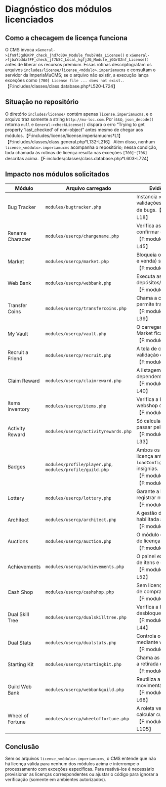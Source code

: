 # Diagnóstico dos módulos licenciados

## Como a checagem de licença funciona
O CMS invoca `xGeneral->ifn9fJgdGKPP_check_jhd7cBDv_Module_fnub7Hda_License()` e `xGeneral->fjbaYbddafFF_check_jf7bSC_Local_kgfjJG_Module_jGGrOZnf_License()` antes de liberar os recursos premium. Essas rotinas descriptografam os arquivos `includes/license/license_<módulo>.imperiamucms` e consultam o servidor da ImperiaMuCMS; se o arquivo não existir, a execução lança exceções como `[700] License file ... does not exist.`.【F:includes/classes/class.database.php†L520-L724】

## Situação no repositório
O diretório `includes/license/` contém apenas `license.imperiamucms`, e o arquivo traz somente a string `http://mu-loc.com`. Por isso, `json_decode()` retorna `null` e `General->checkLicense()` dispara o erro “Trying to get property 'last_checked' of non-object” antes mesmo de chegar aos módulos.【F:includes/license/license.imperiamucms†L1】【F:includes/classes/class.general.php†L132-L216】 Além disso, nenhum `license_<módulo>.imperiamucms` acompanha o repositório; nessa condição, toda chamada às rotinas de licença resulta nas exceções `[700]`–`[706]` descritas acima.【F:includes/classes/class.database.php†L603-L724】

## Impacto nos módulos solicitados
| Módulo | Arquivo carregado | Evidência da checagem de licença |
| --- | --- | --- |
| Bug Tracker | `modules/bugtracker.php` | Instancia `xGeneral` e executa as duas validações de licença antes de carregar a lista de bugs.【F:modules/bugtracker.php†L9-L18】 |
| Rename Character | `modules/usercp/changename.php` | Verifica as duas rotinas de licença logo após confirmar que o módulo está ativo.【F:modules/usercp/changename.php†L33-L45】 |
| Market | `modules/usercp/market.php` | Bloqueia o restante do fluxo (listagem, compra e venda) se a checagem de licença falhar.【F:modules/usercp/market.php†L17-L45】 |
| Web Bank | `modules/usercp/webbank.php` | Executa as validações antes de permitir depósitos/saques de jóias, zen ou itens.【F:modules/usercp/webbank.php†L9-L63】 |
| Transfer Coins | `modules/usercp/transfercoins.php` | Chama a checagem de licença e só então permite transferências entre contas.【F:modules/usercp/transfercoins.php†L10-L39】 |
| My Vault | `modules/usercp/vault.php` | O carregamento do baú e a interação com o Market ficam condicionados à licença.【F:modules/usercp/vault.php†L10-L41】 |
| Recruit a Friend | `modules/usercp/recruit.php` | A tela de convite só renderiza após a validação do módulo premium.【F:modules/usercp/recruit.php†L10-L38】 |
| Claim Reward | `modules/usercp/claimreward.php` | A listagem de recompensas e o formulário dependem da licença do módulo.【F:modules/usercp/claimreward.php†L10-L40】 |
| Items Inventory | `modules/usercp/items.php` | Verifica a licença antes de liberar o inventário webshop do usuário.【F:modules/usercp/items.php†L13-L33】 |
| Activity Reward | `modules/usercp/activityrewards.php` | Só calcula elegibilidade e recompensas após passar pelas duas verificações.【F:modules/usercp/activityrewards.php†L10-L33】 |
| Badges | `modules/profile/player.php`, `modules/profile/guild.php` | Ambos os perfis consultam as rotinas de licença antes de carregar `loadConfigurations("badges")` e exibir insígnias.【F:modules/profile/player.php†L226-L244】【F:modules/profile/guild.php†L62-L74】 |
| Lottery | `modules/usercp/lottery.php` | Garante a licença antes de aceitar apostas e registrar números sorteados.【F:modules/usercp/lottery.php†L14-L78】 |
| Architect | `modules/usercp/architect.php` | A gestão de construções do castelo só é habilitada após as validações.【F:modules/usercp/architect.php†L10-L35】 |
| Auctions | `modules/usercp/auction.php` | O módulo de leilões realiza as duas checagens de licença e aborta se falharem.【F:modules/usercp/auction.php†L17-L35】 |
| Achievements | `modules/usercp/achievements.php` | O painel exige licença para processar envios de itens e conceder recompensas.【F:modules/usercp/achievements.php†L27-L52】 |
| Cash Shop | `modules/usercp/cashshop.php` | Sem licença, o catálogo de compras e o fluxo de compra ficam indisponíveis.【F:modules/usercp/cashshop.php†L14-L33】 |
| Dual Skill Tree | `modules/usercp/dualskilltree.php` | Verifica a licença antes de habilitar desbloqueio e alternância de árvores.【F:modules/usercp/dualskilltree.php†L13-L44】 |
| Dual Stats | `modules/usercp/dualstats.php` | Controla o desbloqueio/alternância de builds mediante validação de licença.【F:modules/usercp/dualstats.php†L13-L45】 |
| Starting Kit | `modules/usercp/startingkit.php` | Chama as rotinas de licença antes de permitir a retirada de kits iniciais.【F:modules/usercp/startingkit.php†L10-L41】 |
| Guild Web Bank | `modules/usercp/webbankguild.php` | Reutiliza a licença do módulo Architect para movimentar o banco da guilda.【F:modules/usercp/webbankguild.php†L9-L68】 |
| Wheel of Fortune | `modules/usercp/wheeloffortune.php` | A roleta verifica as duas rotinas antes de calcular custo, prêmios e histórico.【F:modules/usercp/wheeloffortune.php†L85-L105】 |

## Conclusão
Sem os arquivos `license_<módulo>.imperiamucms`, o CMS entende que não há licença válida para nenhum dos módulos acima e interrompe o processamento com exceções específicas. Para reativá-los é necessário provisionar as licenças correspondentes ou ajustar o código para ignorar a verificação (somente em ambientes autorizados).

